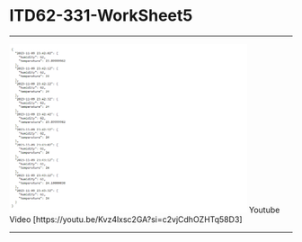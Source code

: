 # ITD62-331-WorkSheet5
<hr>
<img src="https://github.com/ffixxpp/ITD62-331-WorkSheet5/blob/main/worksheet05.png" width="auto" height="300">
Youtube Video [https://youtu.be/Kvz4lxsc2GA?si=c2vjCdhOZHTq58D3]
<hr>
